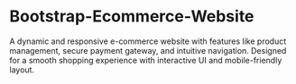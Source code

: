 # Bootstrap-Ecommerce-Website
A dynamic and responsive e-commerce website with features like product management, secure payment gateway, and intuitive navigation. Designed for a smooth shopping experience with interactive UI and mobile-friendly layout.
